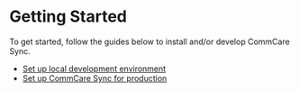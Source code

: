 Getting Started
===============
To get started, follow the guides below to install and/or develop CommCare Sync.

* [Set up local development environment](development.md)
* [Set up CommCare Sync for production](production.md)
